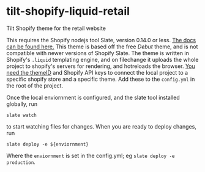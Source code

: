 # tilt-shopify-liquid-retail
Tilt Shopify theme for the retail website

This requires the Shopify nodejs tool Slate, version 0.14.0 or less. [The docs can be found here.](https://shopify.github.io/slate.shopify.com/docs/0.14.0/) This theme is based off the free *Debut* theme, and is not compatible with newer versions of Shopify Slate. The theme is written in Shopify's `.liquid` templating engine, and on filechange it uploads the whole project to shopify's servers for rendering, and hotreloads the browser. [You need the themeID](https://community.shopify.com/c/Shopify-Design/How-do-I-find-my-theme-id-While-setting-up-shopify-theme-gem/m-p/189434) and Shopify API keys to connect the local project to a specific shopify store and a specific theme. Add these to the `config.yml` in the root of the project. 

Once the local enviornment is configured, and the slate tool installed globally, run

`slate watch`

to start watching files for changes. When you are ready to deploy changes, run

`slate deploy -e ${enviornment}`

Where the `enviornment` is set in the config.yml; eg `slate deploy -e production`. 
